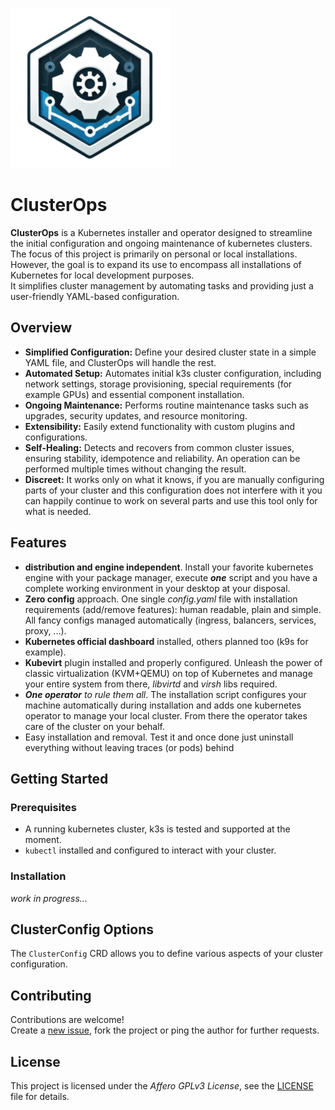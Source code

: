 ![ClusterOps logo](icon.png)

# ClusterOps

**ClusterOps** is a Kubernetes installer and operator designed to streamline the initial configuration
and ongoing maintenance of kubernetes clusters. The focus of this project is primarily on personal
or local installations. However, the goal is to expand its use to encompass all installations of
Kubernetes for local development purposes.  
It simplifies cluster management by automating tasks and providing just a user-friendly YAML-based
configuration.


## Overview
  * **Simplified Configuration:** Define your desired cluster state in a simple YAML file, 
    and ClusterOps will handle the rest.
  * **Automated Setup:**  Automates initial k3s cluster configuration, including network settings,
    storage provisioning, special requirements (for example GPUs) and essential component installation.
  * **Ongoing Maintenance:**  Performs routine maintenance tasks such as upgrades, security 
    updates, and resource monitoring.
  * **Extensibility:** Easily extend functionality with custom plugins and configurations.
  * **Self-Healing:** Detects and recovers from common cluster issues, ensuring stability, idempotence
    and reliability. An operation can be performed multiple times without changing the result.
  * **Discreet:** It works only on what it knows, if you are manually configuring parts of your
    cluster and this configuration does not interfere with it you can happily continue to work
    on several parts and use this tool only for what is needed.


## Features
- **distribution and engine independent**. Install your favorite kubernetes engine with your package manager,
execute **_one_** script and you have a complete working environment in your desktop at your disposal.  
- **Zero config** approach. One single _config.yaml_ file with installation requirements
(add/remove features): human readable, plain and simple. All fancy configs managed automatically
(ingress, balancers, services, proxy, ...).
- **Kubernetes official dashboard** installed, others planned too (k9s for example).
- **Kubevirt** plugin installed and properly configured.  Unleash the power of classic virtualization
(KVM+QEMU) on top of Kubernetes and manage your entire system from there, _libvirtd_ and _virsh_ libs
required.
- _**One operator** to rule them all_. The installation script configures your machine automatically
during installation and adds one kubernetes operator to manage your local cluster. From there the
operator takes care of the cluster on your behalf.
- Easy installation and removal. Test it and once done just uninstall everything without leaving traces
(or pods) behind


## Getting Started
### Prerequisites
  * A running kubernetes cluster, k3s is tested and supported at the moment.
  * `kubectl` installed and configured to interact with your cluster.
### Installation
<!--
1.  **Deploy the ClusterOps Operator:**
end operations list
```yaml
# Work in progress here...
```
2.  **Create a `ClusterConfig` CRD:**
Define your desired cluster configuration in a YAML file (e.g., `config.yaml`). See the example below for available options.
```yaml
# TO BE DEFINED
```
apiVersion: clusterops.io/v1alpha1
kind: ClusterConfig
metadata:
  name: my-cluster
spec:
  network:
    plugin: calico
  storage:
    provider: longhorn
  addons:
    - metrics-server
    - ingress-nginx
3.  **Apply the `ClusterConfig`:**
-->
_work in progress..._

## ClusterConfig Options
The `ClusterConfig` CRD allows you to define various aspects of your cluster configuration.
<!--
Here are some of the key options:
  * **network:** Configure the network plugin (e.g., `calico`, `flannel`).
  * **storage:**  Specify the storage provider (e.g., `longhorn`, `openebs`).
  * **addons:**  A list of addons to install (e.g., `metrics-server`, `ingress-nginx`).
  * **security:**  Define security settings (e.g., enable pod security policies).
  * **monitoring:**  Configure monitoring tools (e.g., Prometheus, Grafana).
-->


## Contributing
Contributions are welcome\!  
Create a [new issue](https://github.com/andreabenini/podmaster/issues/new/choose),
fork the project or ping the author for further requests.


## License
This project is licensed under the _Affero GPLv3 License_, see the
[LICENSE](./LICENSE) file for details.

